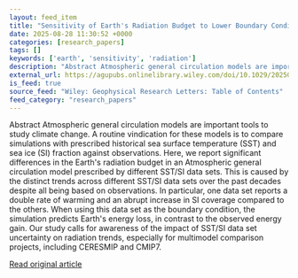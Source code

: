 ```yaml
---
layout: feed_item
title: "Sensitivity of Earth's Radiation Budget to Lower Boundary Condition Data Sets in Historical Climate Simulations"
date: 2025-08-28 11:30:52 +0000
categories: [research_papers]
tags: []
keywords: ['earth', 'sensitivity', 'radiation']
description: "Abstract Atmospheric general circulation models are important tools to study climate change"
external_url: https://agupubs.onlinelibrary.wiley.com/doi/10.1029/2025GL115914?af=R
is_feed: true
source_feed: "Wiley: Geophysical Research Letters: Table of Contents"
feed_category: "research_papers"
---
```


Abstract Atmospheric general circulation models are important tools to study climate change. A routine vindication for these models is to compare simulations with prescribed historical sea surface temperature (SST) and sea ice (SI) fraction against observations. Here, we report significant differences in the Earth's radiation budget in an Atmospheric general circulation model prescribed by different SST/SI data sets. This is caused by the distinct trends across different SST/SI data sets over the past decades despite all being based on observations. In particular, one data set reports a double rate of warming and an abrupt increase in SI coverage compared to the others. When using this data set as the boundary condition, the simulation predicts Earth's energy loss, in contrast to the observed energy gain. Our study calls for awareness of the impact of SST/SI data set uncertainty on radiation trends, especially for multimodel comparison projects, including CERESMIP and CMIP7.

[Read original article](https://agupubs.onlinelibrary.wiley.com/doi/10.1029/2025GL115914?af=R)
